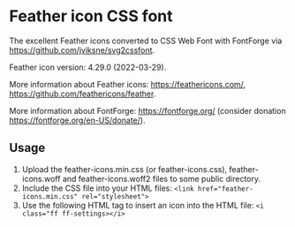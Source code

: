 # Feather icon CSS font
The excellent Feather icons converted to CSS Web Font with FontForge via https://github.com/jviksne/svg2cssfont.

Feather icon version: 4.29.0 (2022-03-29).

More information about Feather icons: https://feathericons.com/, https://github.com/feathericons/feather.

More information about FontForge: https://fontforge.org/ (consider donation https://fontforge.org/en-US/donate/).

## Usage
1. Upload the feather-icons.min.css (or feather-icons.css), feather-icons.woff and feather-icons.woff2 files to some public directory.
8. Include the CSS file into your HTML files:
`<link href="feather-icons.min.css" rel="stylesheet">`
9. Use the following HTML tag to insert an icon into the HTML file:
 `<i class="ff ff-settings></i>`
